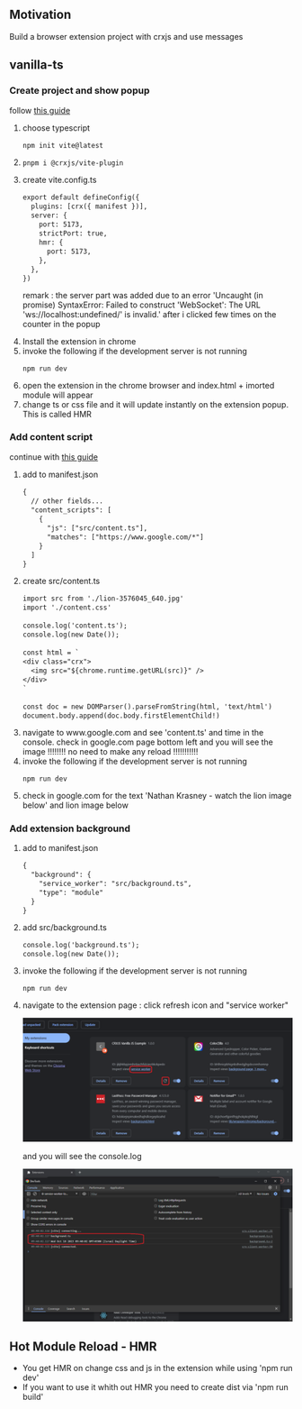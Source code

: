 <h2>Motivation</h2>
Build a browser extension project with crxjs and use messages

<h2>vanilla-ts</h2>

<h3>Create project and show popup</h3>
follow <a href='https://crxjs.dev/vite-plugin/getting-started/vanilla-js/create-project'>this guide</a>
<ol>
<li>

choose typescript
```
npm init vite@latest
```

</li>
<li>

```
pnpm i @crxjs/vite-plugin
```

</li>
<li>
create vite.config.ts

```
export default defineConfig({
  plugins: [crx({ manifest })],
  server: {
    port: 5173,
    strictPort: true,
    hmr: {
      port: 5173,
    },
  },
})

```

remark : the server part was added due to an error 'Uncaught (in promise) SyntaxError: Failed to construct 'WebSocket': The URL 'ws://localhost:undefined/' is invalid.' after i clicked few times on the counter in the popup
</li>

<li>Install the extension in chrome</li>


<li>
invoke the following if the development server is not running

```
npm run dev
```

</li>
<li>open the extension in the chrome browser and index.html + imorted module will appear</li>
<li>change ts or css file and it will update instantly on the extension popup. This is called HMR</li>
</ol>

<h3>Add content script</h3>
continue with <a href='https://crxjs.dev/vite-plugin/getting-started/vanilla-js/add-content-script'>this guide</a>

<ol>
<li>add to manifest.json

```
{
  // other fields...
  "content_scripts": [
    {
      "js": ["src/content.ts"],
      "matches": ["https://www.google.com/*"]
    }
  ]
}
```

</li>

<li>create src/content.ts

```
import src from './lion-3576045_640.jpg'
import './content.css'

console.log('content.ts');
console.log(new Date());

const html = `
<div class="crx">
  <img src="${chrome.runtime.getURL(src)}" />
</div>
`

const doc = new DOMParser().parseFromString(html, 'text/html')
document.body.append(doc.body.firstElementChild!)

```

</li>

<li>navigate to www.google.com and see 'content.ts' and time in the console. check in google.com page bottom left and you will see the image !!!!!!!! no need to make any reload !!!!!!!!!!!</li>

<li>
invoke the following if the development server is not running

```
npm run dev
```

</li>
<li>check in google.com for the text 'Nathan Krasney - watch the lion image below' and lion image below</li>
</ol>


<h3>Add extension background</h3>

<ol>
<li>
add to manifest.json

```
{
  "background": {
    "service_worker": "src/background.ts",
    "type": "module"
  }
}
```
</li>

<li>add src/background.ts

```
console.log('background.ts');
console.log(new Date());

```

</li>

<li>
invoke the following if the development server is not running

```
npm run dev
```

</li>
<li>navigate to the extension page : click refresh icon and "service worker"

![image](./vanilla-ts/figs/background-console.png)


and you will see the console.log

![image](./vanilla-ts/figs/background-console-output.png)


</li>
</ol>


<h2>Hot Module Reload - HMR</h2>
<ul>
<li>You get HMR on change css and js in the extension while using 'npm run dev'</li><li>If you want to use it whith out HMR you need to create dist via 'npm run build'</li>
</ul>
